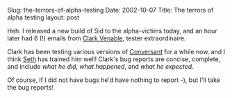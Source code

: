 Slug: the-terrors-of-alpha-testing
Date: 2002-10-07
Title: The terrors of alpha testing
layout: post

Heh. I released a new build of Sid to the alpha-victims today, and an hour later had 6 (!) emails from <a href="http://www.romanvenable.net/">Clark Venable</a>, tester extraordinaire.

Clark has been testing various versions of <a href="http://conversant.macrobyte.net">Conversant</a> for a while now, and I think <a href="http://www.truerwords.net">Seth</a> has trained him well! Clark&#39;s bug reports are concise, complete, and include *what he did*, *what happened*, and *what he expected*.

Of course, if I did not have bugs he&#39;d have nothing to report -), but I&#39;ll take the bug reports!
